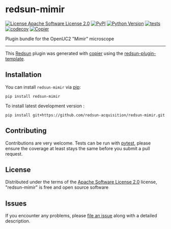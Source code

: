 # redsun-mimir

[![License Apache Software License 2.0](https://img.shields.io/pypi/l/redsun-mimir.svg?color=green)](https://github.com/redsun-acquisition/redsun-mimir/raw/main/LICENSE)
[![PyPI](https://img.shields.io/pypi/v/redsun-mimir.svg?color=green)](https://pypi.org/project/redsun-mimir)
[![Python Version](https://img.shields.io/pypi/pyversions/redsun-mimir.svg?color=green)](https://python.org)
[![tests](https://github.com/redsun-acquisition/redsun-mimir/workflows/tests/badge.svg)](https://github.com/redsun-acquisition/redsun-mimir/actions)
[![codecov](https://codecov.io/gh/redsun-acquisition/redsun-mimir/branch/main/graph/badge.svg)](https://codecov.io/gh/redsun-acquisition/redsun-mimir)
[![Copier](https://img.shields.io/endpoint?url=https://raw.githubusercontent.com/copier-org/copier/master/img/badge/badge-grayscale-inverted-border-purple.json)](https://github.com/copier-org/copier)

Plugin bundle for the OpenUC2 "Mimir" microscope

----------------------------------

This [Redsun] plugin was generated with [copier] using the [redsun-plugin-template].

## Installation

You can install `redsun-mimir` via [pip]:

    pip install redsun-mimir



To install latest development version :

    pip install git+https://github.com/redsun-acquisition/redsun-mimir.git


## Contributing

Contributions are very welcome. Tests can be run with [pytest], please ensure
the coverage at least stays the same before you submit a pull request.

## License

Distributed under the terms of the [Apache Software License 2.0] license,
"redsun-mimir" is free and open source software

## Issues

If you encounter any problems, please [file an issue] along with a detailed description.

[copier]: https://copier.readthedocs.io/en/stable/
[MIT]: http://opensource.org/licenses/MIT
[BSD-3]: http://opensource.org/licenses/BSD-3-Clause
[GNU GPL v3.0]: http://www.gnu.org/licenses/gpl-3.0.txt
[GNU LGPL v3.0]: http://www.gnu.org/licenses/lgpl-3.0.txt
[Apache Software License 2.0]: http://www.apache.org/licenses/LICENSE-2.0
[Mozilla Public License 2.0]: https://www.mozilla.org/media/MPL/2.0/index.txt
[redsun-plugin-template]: https://github.com/redsun-acquisition/redsun-plugin-templat
[file an issue]: https://github.com/redsun-acquisition/redsun-mimir/issues
[Redsun]: https://github.com/redsun-acquisition/redsun
[pytest]: https://docs.pytest.org/en/stable/
[pip]: https://pypi.org/project/pip/
[PyPI]: https://pypi.org/
